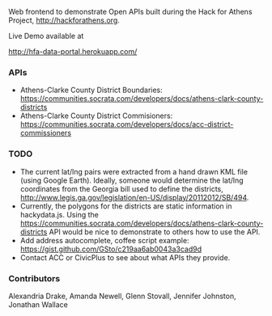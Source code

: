Web frontend to demonstrate Open APIs built during the Hack for Athens Project,
http://hackforathens.org.

Live Demo available at

http://hfa-data-portal.herokuapp.com/

### APIs

 - Athens-Clarke County District Boundaries: https://communities.socrata.com/developers/docs/athens-clark-county-districts
 - Athens-Clarke County District Commisioners: https://communities.socrata.com/developers/docs/acc-district-commissioners
 
### TODO

 - The current lat/lng pairs were extracted from a hand drawn KML file (using
   Google Earth). Ideally, someone would determine the lat/lng coordinates from
   the Georgia bill used to define the districts, http://www.legis.ga.gov/legislation/en-US/display/20112012/SB/494.
 - Currently, the polygons for the districts are static information in
   hackydata.js. Using the
   https://communities.socrata.com/developers/docs/athens-clark-county-districts
   API would be nice to demonstrate to others how to use the API.
 - Add address autocomplete, coffee script example: https://gist.github.com/GSto/c219aa6ab0043a3cad9d
 - Contact ACC or CivicPlus to see about what APIs they provide.
   
### Contributors

Alexandria Drake, Amanda Newell, Glenn Stovall, Jennifer Johnston, Jonathan Wallace
